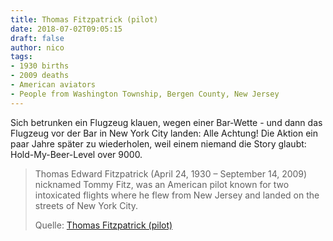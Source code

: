 ```yaml
---
title: Thomas Fitzpatrick (pilot)
date: 2018-07-02T09:05:15
draft: false
author: nico
tags:
- 1930 births
- 2009 deaths
- American aviators
- People from Washington Township, Bergen County, New Jersey
---
```


Sich betrunken ein Flugzeug klauen, wegen einer Bar-Wette - und dann das Flugzeug vor der Bar in New York City landen: Alle Achtung!
Die Aktion ein paar Jahre später zu wiederholen, weil einem niemand die Story glaubt: Hold-My-Beer-Level over 9000.

> Thomas Edward Fitzpatrick (April 24, 1930 – September 14, 2009) nicknamed
> Tommy Fitz, was an American pilot known for two intoxicated flights where he
> flew from New Jersey and landed on the streets of New York City.
>
> Quelle: [Thomas Fitzpatrick (pilot)](https://en.wikipedia.org/wiki/Thomas_Fitzpatrick_%28pilot%29)